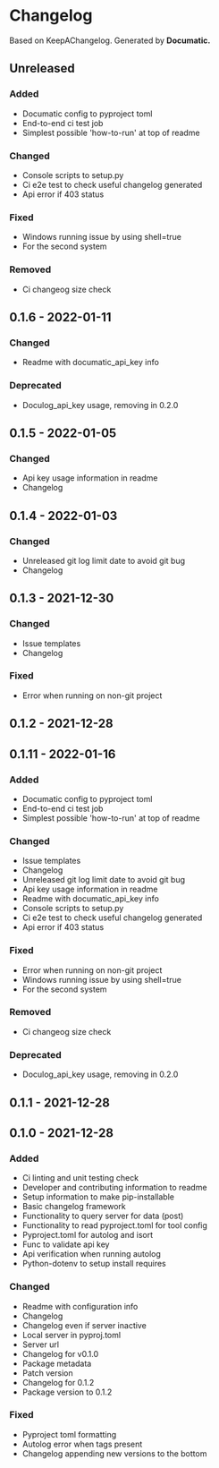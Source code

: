 # Changelog

Based on KeepAChangelog.
Generated by **Documatic.**

## Unreleased

### Added

* Documatic config to pyproject toml
* End-to-end ci test job
* Simplest possible 'how-to-run' at top of readme

### Changed

* Console scripts to setup.py
* Ci e2e test to check useful changelog generated
* Api error if 403 status

### Fixed

* Windows running issue by using shell=true
* For the second system

### Removed

* Ci changeog size check

## 0.1.6 - 2022-01-11

### Changed

* Readme with documatic_api_key info

### Deprecated

* Doculog_api_key usage, removing in 0.2.0

## 0.1.5 - 2022-01-05

### Changed

* Api key usage information in readme
* Changelog

## 0.1.4 - 2022-01-03

### Changed

* Unreleased git log limit date to avoid git bug
* Changelog

## 0.1.3 - 2021-12-30

### Changed

* Issue templates
* Changelog

### Fixed

* Error when running on non-git project

## 0.1.2 - 2021-12-28

## 0.1.11 - 2022-01-16

### Added

* Documatic config to pyproject toml
* End-to-end ci test job
* Simplest possible 'how-to-run' at top of readme

### Changed

* Issue templates
* Changelog
* Unreleased git log limit date to avoid git bug
* Api key usage information in readme
* Readme with documatic_api_key info
* Console scripts to setup.py
* Ci e2e test to check useful changelog generated
* Api error if 403 status

### Fixed

* Error when running on non-git project
* Windows running issue by using shell=true
* For the second system

### Removed

* Ci changeog size check

### Deprecated

* Doculog_api_key usage, removing in 0.2.0

## 0.1.1 - 2021-12-28

## 0.1.0 - 2021-12-28

### Added

* Ci linting and unit testing check
* Developer and contributing information to readme
* Setup information to make pip-installable
* Basic changelog framework
* Functionality to query server for data (post)
* Functionality to read pyproject.toml for tool config
* Pyproject.toml for autolog and isort
* Func to validate api key
* Api verification when running autolog
* Python-dotenv to setup install requires

### Changed

* Readme with configuration info
* Changelog
* Changelog even if server inactive
* Local server in pyproj.toml
* Server url
* Changelog for v0.1.0
* Package metadata
* Patch version
* Changelog for 0.1.2
* Package version to 0.1.2

### Fixed

* Pyproject toml formatting
* Autolog error when tags present
* Changelog appending new versions to the bottom
